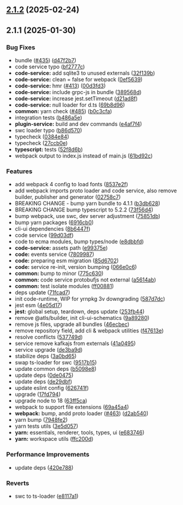 ## [2.1.2](https://github.com/atls/raijin/compare/@atls/code-service@2.1.1...@atls/code-service@2.1.2) (2025-02-24)

## 2.1.1 (2025-01-30)

### Bug Fixes

- bundle ([#435](https://github.com/atls/raijin/issues/435)) ([d47f2b7](https://github.com/atls/raijin/commit/d47f2b72c7038339a5df54702ec0af5a9cd5f886))
- code service typo ([bf2777c](https://github.com/atls/raijin/commit/bf2777ce9786d6b4c0adc4b4c9106b408383cb12))
- **code-service:** add sqlite3 to unused externals ([32f139b](https://github.com/atls/raijin/commit/32f139b90a3c4c99eb976a5ec2430c732fd9e394))
- **code-service:** clean = false for webpack ([0ef5639](https://github.com/atls/raijin/commit/0ef5639dfdc3abde263d44f999c476d658635a03))
- **code-service:** hmr ([#413](https://github.com/atls/raijin/issues/413)) ([00d3fd3](https://github.com/atls/raijin/commit/00d3fd356e9d201f60558cc8e6d07c8d0de5d845))
- **code-service:** include grpc-js in bundle ([389568d](https://github.com/atls/raijin/commit/389568d1a231ba48d9647c86c7cc3e30b05e8521))
- **code-service:** increase jest.setTimeout ([d21ad8f](https://github.com/atls/raijin/commit/d21ad8f545c5207e83fe395438df6f9ab6ccb8d5))
- **code-service:** null loader for d.ts ([69b8d96](https://github.com/atls/raijin/commit/69b8d965e36b33be9e7c718868573d387e931562))
- **common:** yarn check ([#485](https://github.com/atls/raijin/issues/485)) ([b0c3cfa](https://github.com/atls/raijin/commit/b0c3cfad8f559c55691ca733c7a3a7b3cd00c4d8))
- integration tests ([b486a5e](https://github.com/atls/raijin/commit/b486a5efe6cd37f4bd68c0238a74d00bab39220f))
- **plugin-service:** build and dev commands ([e4af7f4](https://github.com/atls/raijin/commit/e4af7f441c1b1e8c5bc6779c83b2ed44b21894c9))
- swc loader typo ([b86d570](https://github.com/atls/raijin/commit/b86d570d158848a3eaae6a93caea6d35d64f991e))
- typecheck ([0384e84](https://github.com/atls/raijin/commit/0384e8435fedacc8ca695d7cd52e3c44ea4b9d57))
- typecheck ([27ccb0e](https://github.com/atls/raijin/commit/27ccb0ef63898afd00b830952914e060b8dd5593))
- **typescript:** tests ([52f8d6b](https://github.com/atls/raijin/commit/52f8d6b6cd7a99a8c982ea0ceb725fa162481e0d))
- webpack output to index.js instead of main.js ([61bd92c](https://github.com/atls/raijin/commit/61bd92cb4108e2c1cc12caec3bf948b8dc92cdad))

### Features

- add webpack 4 config to load fonts ([8537e2f](https://github.com/atls/raijin/commit/8537e2f78ca5a2bd925548efce21a2d5c4800543))
- add webpack imports proto loader and code service, also remove builder, publisher and generator ([02758c7](https://github.com/atls/raijin/commit/02758c7a229b8dd57cfc1be5a7241aaf73835953))
- BREAKING CHANGE - bump yarn bundle to 4.1.1 ([b3db628](https://github.com/atls/raijin/commit/b3db62837ed75cbbedaf3c13678ab58398bfe50f))
- BREAKING CHANGE bump typescript to 5.2.2 ([73f56d4](https://github.com/atls/raijin/commit/73f56d4670a0df3183bc29518cbabc238c03c352))
- bump webpack, use swc, dev server adjustment ([75851db](https://github.com/atls/raijin/commit/75851db4c478bcfbc9490289f29b53d3d49cbc60))
- bump yarn packages ([6916cb0](https://github.com/atls/raijin/commit/6916cb01c753afd6abd939d193959be6ef0a4b1e))
- cli-ui dependencies ([8b6447f](https://github.com/atls/raijin/commit/8b6447fdadc0fe96fecb80a129646b4177abd4b1))
- code service ([99d03df](https://github.com/atls/raijin/commit/99d03df012ea8d7b22e7de1cb6985effeb2e7235))
- code to ecma modules, bump types/node ([e8dbbfd](https://github.com/atls/raijin/commit/e8dbbfd6891ef59fbd40cb978792f5f6b2642f11))
- **code-service:** assets path ([e99375e](https://github.com/atls/raijin/commit/e99375e4fb2a6ab7dbd9d6e57520bf6eca5eb2ac))
- **code:** events service ([7809987](https://github.com/atls/raijin/commit/7809987b700abe05b677e86c11c40c741b5097e6))
- **code:** preparing esm migration ([85d6702](https://github.com/atls/raijin/commit/85d6702f217df0e0e6e978a98599d1cb1a61f87c))
- **code:** service re-init, version bumping ([066e0c6](https://github.com/atls/raijin/commit/066e0c607125fa335f5a58a7d6539b67400a3eae))
- **common:** bump to minor ([775c630](https://github.com/atls/raijin/commit/775c630061f91970a65e34afabeea8d029e02176))
- **common:** code service protobufjs not external ([a5614ab](https://github.com/atls/raijin/commit/a5614ab9d0af24c2d2be37164f066fd1c86198ec))
- **common:** test isolate modules ([ff00881](https://github.com/atls/raijin/commit/ff00881228d032c0cda9729d786df9366c77c146))
- deps update ([71fcad7](https://github.com/atls/raijin/commit/71fcad7089b2eed59805d4a537c6164a7fd42eaa))
- init code-runtime, WIP for yrnpkg 3v downgrading ([587d7dc](https://github.com/atls/raijin/commit/587d7dc75c6b08c2a4b0a0b4bf380939de83a6c3))
- jest esm ([4e05d17](https://github.com/atls/raijin/commit/4e05d171ceac0e9550eccbc0c417c09aee13e1c9))
- **jest:** global setup, teardown, deps update ([253fb44](https://github.com/atls/raijin/commit/253fb444719f38cc260d38e0b7f3b96f766e02a3))
- remove @atls/builder, init cli-ui-schematics ([9a89280](https://github.com/atls/raijin/commit/9a892802fc3571f5ca46da67dcd10dcdc016e476))
- remove js files, upgrade all bundles ([46ecbec](https://github.com/atls/raijin/commit/46ecbec27339babc3c0c894b29c544e6c554e7b2))
- remove repository field, add cli & webpack utilities ([f47613e](https://github.com/atls/raijin/commit/f47613e9784e9eea86ed98e712198b000ca5766d))
- resolve conflicts ([537749d](https://github.com/atls/raijin/commit/537749d68ead3ef942d325787de4ab77e7b2bfa4))
- service remove kafkajs from externals ([41a0495](https://github.com/atls/raijin/commit/41a0495720b64557f33dc1083488cbb3623d9098))
- service upgrade ([de3ba9d](https://github.com/atls/raijin/commit/de3ba9dc09abb7c704364554c119fb875e2291dc))
- stabilize deps ([3a0bd65](https://github.com/atls/raijin/commit/3a0bd65071d207c2cb22cfe05b664d37d5f7a4c9))
- swap ts-loader for swc ([9517b15](https://github.com/atls/raijin/commit/9517b15e9a3f560cfccc54e704372b505f757968))
- update common deps ([b5098e8](https://github.com/atls/raijin/commit/b5098e843c0153a476c16ae8607ba2b598accb60))
- update deps ([0de0475](https://github.com/atls/raijin/commit/0de04751e64fc9e6d72879289b773f1fa1ec3526))
- update deps ([de29dbf](https://github.com/atls/raijin/commit/de29dbffcc0c1b9cf081825987e733352b1761a7))
- update eslint config ([626741f](https://github.com/atls/raijin/commit/626741f1896c709c83857818333dc15f28787036))
- upgrade ([17fd794](https://github.com/atls/raijin/commit/17fd794be8d7b17693fdb8ae50e6ec83891632d8))
- upgrade node to 18 ([63ff5ca](https://github.com/atls/raijin/commit/63ff5ca56a526a174e82ebdc215f44e55db7a4f0))
- webpack to support file extensions ([69a45a4](https://github.com/atls/raijin/commit/69a45a4970b38221b936f5671e38693bdabf85ee))
- **webpack:** bump, andd proto loader ([#463](https://github.com/atls/raijin/issues/463)) ([d2ab540](https://github.com/atls/raijin/commit/d2ab540602c9009f42d15c7e9f0d48ce049d8ac1))
- yarn bump ([7948fe2](https://github.com/atls/raijin/commit/7948fe20493323c9af0f0b55cddd92d4cf9553bf))
- yarn tests utils ([3e5d057](https://github.com/atls/raijin/commit/3e5d057d79b1967e20f51fec5a8ff650f2d7037b))
- **yarn:** essentials, renderer, tools, types, ui ([e683746](https://github.com/atls/raijin/commit/e683746e203e1d8486c1f4d92d9d9d8f785f84ee))
- **yarn:** workspace utils ([ffc200d](https://github.com/atls/raijin/commit/ffc200d0f0cf6444fe9053a7f046a5d039f79177))

### Performance Improvements

- update deps ([420e788](https://github.com/atls/raijin/commit/420e78845558ecf40aa2b9a63872118d6a5a4b4a))

### Reverts

- swc to ts-loader ([e8117a1](https://github.com/atls/raijin/commit/e8117a1aa360aa8287ab5a493eb3f894bdbfe5f2))
